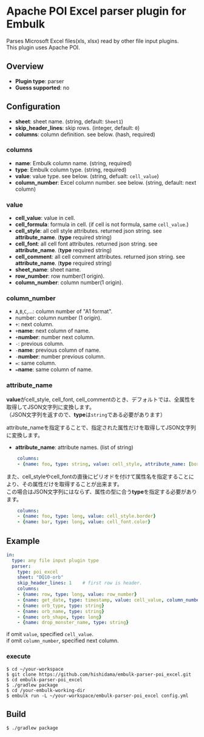# Apache POI Excel parser plugin for Embulk

Parses Microsoft Excel files(xls, xlsx) read by other file input plugins.  
This plugin uses Apache POI.

## Overview

* **Plugin type**: parser
* **Guess supported**: no

## Configuration

* **sheet**: sheet name. (string, default: `Sheet1`)
* **skip_header_lines**: skip rows. (integer, default: `0`)
* **columns**: column definition. see below. (hash, required)

### columns

* **name**: Embulk column name. (string, required)
* **type**: Embulk column type. (string, required)
* **value**: value type. see below. (string, defualt: `cell_value`)
* **column_number**: Excel column number. see below. (string, default: next column)

### value

* **cell_value**: value in cell.
* **cell_formula**: formula in cell. (if cell is not formula, same `cell_value`.)
* **cell_style**: all cell style attributes. returned json string. see **attribute_name**. (**type** required string)
* **cell_font**: all cell font attributes. returned json string. see **attribute_name**. (**type** required string)
* **cell_comment**: all cell comment attributes. returned json string. see **attribute_name**. (**type** required string)
* **sheet_name**: sheet name.
* **row_number**: row number(1 origin).
* **column_number**: column number(1 origin).

### column_number

* `A`,`B`,`C`,...: column number of "A1 format".
* number: column number (1 origin).
* `+`: next column.
* `+`**name**: next column of name.
* `+`**number**: number next column.
* `-`: previous column.
* `-`**name**: previous column of name.
* `-`**number**: number previous column.
* `=`: same column.
* `=`**name**: same column of name.

### attribute_name

**value**がcell_style, cell_font, cell_commentのとき、デフォルトでは、全属性を取得してJSON文字列に変換します。  
（JSON文字列を返すので、**type**は`string`である必要があります）

attribute_nameを指定することで、指定された属性だけを取得してJSON文字列に変換します。

* **attribute_name**: attribute names. (list of string)

```yaml
    columns:
    - {name: foo, type: string, value: cell_style, attribute_name: [border_top, border_bottom, border_left, border_right]}
```

また、cell_styleやcell_fontの直後にピリオドを付けて属性名を指定することにより、その属性だけを取得することが出来ます。  
この場合はJSON文字列にはならず、属性の型に合う**type**を指定する必要があります。

```yaml
    columns:
    - {name: foo, type: long, value: cell_style.border}
    - {name: bar, type: long, value: cell_font.color}
```


## Example

```yaml
in:
  type: any file input plugin type
  parser:
    type: poi_excel
    sheet: "DQ10-orb"
    skip_header_lines: 1	# first row is header.
    columns:
    - {name: row, type: long, value: row_number}
    - {name: get_date, type: timestamp, value: cell_value, column_number: A}
    - {name: orb_type, type: string}
    - {name: orb_name, type: string}
    - {name: orb_shape, type: long}
    - {name: drop_monster_name, type: string}
```

if omit `value`, specified `cell_value`.  
if omit `column_number`, specified next column.

### execute

```
$ cd ~/your-workspace
$ git clone https://github.com/hishidama/embulk-parser-poi_excel.git
$ cd embulk-parser-poi_excel
$ ./gradlew package
$ cd /your-embulk-working-dir
$ embulk run -L ~/your-workspace/embulk-parser-poi_excel config.yml
```

## Build

```
$ ./gradlew package
```
